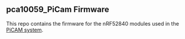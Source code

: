 ## pca10059_PiCam Firmware

This repo contains the firmware for the nRF52840 modules used in the [PiCAM system](https://github.com/TESTgroup-BNL/PiCam).
